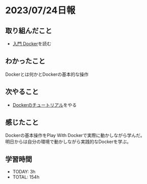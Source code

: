 # 2023/07/24日報
## 取り組んだこと
- [入門 Docker](https://y-ohgi.com/introduction-docker/)を読む

## わかったこと
Dockerとは何かとDockerの基本的な操作

## 次やること
- [Dockerのチュートリアル](https://docs.docker.jp/get-started/toc.html)をやる

## 感じたこと
Dockerの基本操作をPlay With Dockerで実際に動かしながら学んだ。  
明日からは自分の環境で動かしながら実践的なDockerを学ぶ。  

## 学習時間
- TODAY: 3h
- TOTAL: 154h
